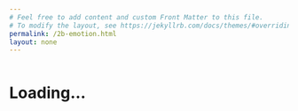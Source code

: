 ```yaml
---
# Feel free to add content and custom Front Matter to this file.
# To modify the layout, see https://jekyllrb.com/docs/themes/#overriding-theme-defaults
permalink: /2b-emotion.html
layout: none
---
```

<html>
    <head>
        <title>Running - Recognizing Facial Expressions in the Browser with Deep Learning using TensorFlow.js</title>
        <script src="https://cdn.jsdelivr.net/npm/@tensorflow/tfjs@2.4.0/dist/tf.min.js"></script>
        <script src="https://cdn.jsdelivr.net/npm/@tensorflow-models/face-landmarks-detection@0.0.1/dist/face-landmarks-detection.js"></script>
        <script src="web/fer2013.js"></script>
    </head>
    <body>
        <canvas id="output"></canvas>
        <img id="image" style="
            visibility: hidden;
            width: auto;
            height: auto;
            "/>
        <h1 id="status">Loading...</h1>
        <script>
        function setText( text ) {
            document.getElementById( "status" ).innerText = text;
        }

        async function setImage( url ) {
            return new Promise( res => {
                let image = document.getElementById( "image" );
                image.src = url;
                image.onload = () => {
                    res();
                };
            });
        }

        function shuffleArray( array ) {
            for( let i = array.length - 1; i > 0; i-- ) {
                const j = Math.floor( Math.random() * ( i + 1 ) );
                [ array[ i ], array[ j ] ] = [ array[ j ], array[ i ] ];
            }
        }

        function drawLine( ctx, x1, y1, x2, y2, scale = 1 ) {
            ctx.beginPath();
            ctx.moveTo( x1 * scale, y1 * scale );
            ctx.lineTo( x2 * scale, y2 * scale );
            ctx.stroke();
        }

        function drawTriangle( ctx, x1, y1, x2, y2, x3, y3, scale = 1 ) {
            ctx.beginPath();
            ctx.moveTo( x1 * scale, y1 * scale );
            ctx.lineTo( x2 * scale, y2 * scale );
            ctx.lineTo( x3 * scale, y3 * scale );
            ctx.lineTo( x1 * scale, y1 * scale );
            ctx.stroke();
        }

        function wait( ms ) {
            return new Promise( res => setTimeout( res, ms ) );
        }

        const OUTPUT_SIZE = 500;
        const emotions = [ "angry", "disgust", "fear", "happy", "neutral", "sad", "surprise" ];
        let ferData = [];
        let setIndex = 0;
        let emotionModel = null;

        let output = null;
        let model = null;

        async function predictEmotion( points ) {
            let result = tf.tidy( () => {
                const xs = tf.stack( [ tf.tensor1d( points ) ] );
                return emotionModel.predict( xs );
            });
            let prediction = await result.data();
            result.dispose();
            // Get the index of the maximum value
            let id = prediction.indexOf( Math.max( ...prediction ) );
            return emotions[ id ];
        }

        async function trackFace() {
            // Set to the next training image
            await setImage( ferData[ setIndex ].file );
            const image = document.getElementById( "image" );
            const faces = await model.estimateFaces( {
                input: image,
                returnTensors: false,
                flipHorizontal: false,
            });
            output.drawImage(
                image,
                0, 0, image.width, image.height,
                0, 0, OUTPUT_SIZE, OUTPUT_SIZE
            );

            const scale = OUTPUT_SIZE / image.width;

            let points = null;
            faces.forEach( face => {
                // Draw the bounding box
                const x1 = face.boundingBox.topLeft[ 0 ];
                const y1 = face.boundingBox.topLeft[ 1 ];
                const x2 = face.boundingBox.bottomRight[ 0 ];
                const y2 = face.boundingBox.bottomRight[ 1 ];
                const bWidth = x2 - x1;
                const bHeight = y2 - y1;
                drawLine( output, x1, y1, x2, y1, scale );
                drawLine( output, x2, y1, x2, y2, scale );
                drawLine( output, x1, y2, x2, y2, scale );
                drawLine( output, x1, y1, x1, y2, scale );

                // Add just the nose, cheeks, eyes, eyebrows & mouth
                const features = [
                    "noseTip",
                    "leftCheek",
                    "rightCheek",
                    "leftEyeLower1", "leftEyeUpper1",
                    "rightEyeLower1", "rightEyeUpper1",
                    "leftEyebrowLower", //"leftEyebrowUpper",
                    "rightEyebrowLower", //"rightEyebrowUpper",
                    "lipsLowerInner", //"lipsLowerOuter",
                    "lipsUpperInner", //"lipsUpperOuter",
                ];
                points = [];
                features.forEach( feature => {
                    face.annotations[ feature ].forEach( x => {
                        points.push( ( x[ 0 ] - x1 ) / bWidth );
                        points.push( ( x[ 1 ] - y1 ) / bHeight );
                    });
                });
            });

            if( points ) {
                let emotion = await predictEmotion( points );
                setText( `${setIndex + 1}. Expected: ${ferData[ setIndex ].emotion} vs. ${emotion}` );
            }
            else {
                setText( "No Face" );
            }

            setIndex++;
            await wait( 2000 );
            requestAnimationFrame( trackFace );
        }

        (async () => {
            // Get FER-2013 data from the local web server
            // https://www.kaggle.com/msambare/fer2013
            // The data can be downloaded from Kaggle and placed inside the "web/fer2013" folder
            // Get the lowest number of samples out of all emotion categories
            const minSamples = Math.min( ...Object.keys( fer2013 ).map( em => fer2013[ em ].length ) );
            Object.keys( fer2013 ).forEach( em => {
                shuffleArray( fer2013[ em ] );
                for( let i = 0; i < minSamples; i++ ) {
                    ferData.push({
                        emotion: em,
                        file: fer2013[ em ][ i ]
                    });
                }
            });
            shuffleArray( ferData );

            let canvas = document.getElementById( "output" );
            canvas.width = OUTPUT_SIZE;
            canvas.height = OUTPUT_SIZE;

            output = canvas.getContext( "2d" );
            output.translate( canvas.width, 0 );
            output.scale( -1, 1 ); // Mirror cam
            output.fillStyle = "#fdffb6";
            output.strokeStyle = "#fdffb6";
            output.lineWidth = 2;

            // Load Face Landmarks Detection
            model = await faceLandmarksDetection.load(
                faceLandmarksDetection.SupportedPackages.mediapipeFacemesh
            );
            // Load Emotion Detection
            emotionModel = await tf.loadLayersModel( 'web/model/facemo.json' );

            setText( "Loaded!" );

            trackFace();
        })();
        </script>
    </body>
</html>
